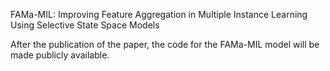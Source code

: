 FAMa-MIL: Improving Feature Aggregation in Multiple Instance Learning Using Selective State Space Models

After the publication of the paper, the code for the FAMa-MIL model will be made publicly available.

<!--
**FAMaMIL/FAMaMIL** is a ✨ _special_ ✨ repository because its `README.md` (this file) appears on your GitHub profile.

Here are some ideas to get you started:

- 🔭 I’m currently working on ...
- 🌱 I’m currently learning ...
- 👯 I’m looking to collaborate on ...
- 🤔 I’m looking for help with ...
- 💬 Ask me about ...
- 📫 How to reach me: ...
- 😄 Pronouns: ...
- ⚡ Fun fact: ...
-->

